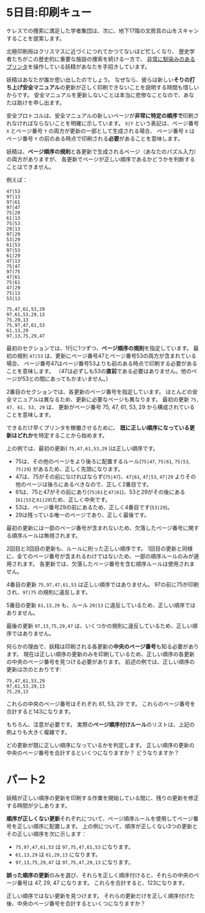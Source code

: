 # 5日目:印刷キュー

ケレスでの捜索に満足した学者集団は、次に、地下17階の文房具の山をスキャンすることを提案します。

北極印刷局はクリスマスに近づくにつれてかつてないほど忙しくなり、
歴史学者たちがこの歴史的に重要な施設の捜索を続ける一方で、
[非常に馴染みのあるプリンタ](../../2017/day1/quiz.md)を操作している妖精があなたを手招きしています。

妖精はあなたが誰か思い出したのでしょう。<!-- 超訳 -->
なぜなら、彼らは新しい**そりの打ち上げ安全マニュアル**の更新が正しく印刷できないことを説明する時間も惜しいからです。
安全マニュアルを更新しないことは本当に悲惨なことなので、あなたは助けを申し出ます。

安全プロトコルは、安全マニュアルの新しいページが**非常に特定の順序で**印刷されなければならないことを明確に示しています。
`X|Y` という表記は、ページ番号 `X` とページ番号 `Y` の両方が更新の一部として生成される場合、
ページ番号 `X` はページ番号 `Y` の前のある時点で印刷される**必要**があることを意味します。

妖精は、**ページ順序の規則**と各更新で生成されるページ（あなたのパズル入力）の両方がありますが、
各更新でページが正しい順序であるかどうかを判断することはできません。

例えば：

```
47|53
97|13
97|61
97|47
75|29
61|13
75|53
29|13
97|29
53|29
61|53
97|53
61|29
47|13
75|47
97|75
47|61
75|61
47|29
75|13
53|13

75,47,61,53,29
97,61,53,29,13
75,29,13
75,97,47,61,53
61,13,29
97,13,75,29,47
```

最初のセクションでは、1行に1つずつ、**ページ順序の規則**を指定しています。
最初の規則 `47|53` は、更新にページ番号47とページ番号53の両方が含まれている場合、
ページ番号47はページ番号53よりも前のある時点で印刷する必要があることを意味します。
（47は必ずしも53の**直前**である必要はありません。他のページが53との間にあってもかまいません。）

2番目のセクションでは、各更新のページ番号を指定しています。
ほとんどの安全マニュアルは異なるため、更新に必要なページも異なります。
最初の更新 `75, 47, 61, 53, 29` は、
更新がページ番号 75, 47, 61, 53, 29 から構成されていることを意味します。

できるだけ早くプリンタを稼働させるために、
**既に正しい順序になっている更新はどれか**を特定することから始めます。

上の例では、最初の更新( `75,47,61,53,29` )は正しい順序です。

- 75は、その他のページをより後ろに配置するルール(`75|47`, `75|61`, `75|53`, `75|29`) があるため、正しく先頭になります。
- 47は、75がその前になければならず(`75|47`)、`47|61`, `47|53`, `47|29` よりその他のページは後ろにあるべきなので、正しく2番目です。
- 61は、75と47がその前にあり(`75|61`と`47|61`)、53と29がその後にある(`61|53`と`61|29`)ため、正しく中央です。
- 53は、ページ番号29の前にあるため、正しく4番目です(`53|29`)。
- 29は残っている唯一のページであり、正しく最後です。

最初の更新には一部のページ番号が含まれないため、欠落したページ番号に関する順序ルールは無視されます。

2回目と3回目の更新も、ルールに則った正しい順序です。
1回目の更新と同様に、全てのページ番号が含まれるわけではないため、一部の順序ルールのみが適用されます。
各更新では、欠落したページ番号を含む順序ルールは使用されません。

4番目の更新 `75,97,47,61,53` は正しい順序ではありません。
97の前に75が印刷され、`97|75` の規則に違反します。

5番目の更新 `61,13,29`  も、ルール `29|13` に違反しているため、正しい順序ではありません。

最後の更新 `97,13,75,29,47` は、いくつかの規則に違反しているため、正しい順序ではありません。

何らかの理由で、妖精は印刷される各更新の**中央のページ番号**も知る必要があります。
現在は正しい順序の更新のみを印刷しているため、正しい順序の各更新の中央のページ番号を見つける必要があります。
前述の例では、正しい順序の更新は次のとおりです:

```
75,47,61,53,29
97,61,53,29,13
75,29,13
```

これらの中央のページ番号はそれぞれ 61, 53, 29 です。
これらのページ番号を合計すると143になります。

もちろん、注意が必要です。
実際の**ページ順序付けルール**のリストは、上記の例よりも大きく複雑です。

どの更新が既に正しい順序になっているかを判定します。
正しい順序の更新の中央のページ番号を合計するといくつになりますか？
どうなりますか？

# パート2

妖精が正しい順序の更新を印刷する作業を開始している間に、残りの更新を修正する時間が少しあります。

**順序が正しくない更新**それぞれについて、ページ順序ルールを使用してページ番号を正しい順序に配置します。
上の例について、順序が正しくない3つの更新とその正しい順序を次に示します：

- `75,97,47,61,53` は `97,75,47,61,53` になります。
- `61,13,29` は `61,29,13` になります。
- `97,13,75,29,47` は `97,75,47,29,13` になります。

**誤った順序の更新**のみを選び、それらを正しく順序付けると、それらの中央のページ番号は 47, 29, 47 になります。
これらを合計すると、123になります。

正しい順序ではない更新を見つけます。
それらの更新だけを正しく順序付けた後、中央のページ番号を合計するといくつになりますか？
